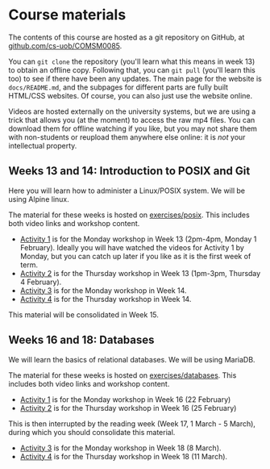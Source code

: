 # Course materials

The contents of this course are hosted as a git repository on GitHub, at
[github.com/cs-uob/COMSM0085](https://github.com/cs-uob/COMSM0085). 

You can ```git clone``` the repository (you'll learn what this means in week 13) to obtain an
offline copy. Following that, you can ```git pull``` (you'll learn this too) to see if there have
been any updates. The main page for the website is `docs/README.md`, and the subpages for different
parts are fully built HTML/CSS websites. Of course, you can also just use the website online.

Videos are hosted externally on the university systems, but we are using a trick that allows you (at
the moment) to access the raw mp4 files. You can download them for offline watching if you like, but
you may not share them with non-students or reupload them anywhere else online: it is _not_ your
intellectual property.

## Weeks 13 and 14: Introduction to POSIX and Git

Here you will learn how to administer a Linux/POSIX system. We will be using Alpine linux.

The material for these weeks is hosted on [exercises/posix](./exercises/posix). This includes both video links and workshop content.

  * [Activity 1](./exercises/posix/act1/index.html) is for the Monday workshop in Week 13 (2pm-4pm, Monday 1 February). Ideally you will have watched the videos for Activity 1 by Monday, but you can catch up later if you like as it is the first week of term.
  * [Activity 2](./exercises/posix/act2/index.html) is for the Thursday workshop in Week 13 (1pm-3pm, Thursday 4 February).
  * [Activity 3](./exercises/posix/act3/index.html) is for the Monday workshop in Week 14.
  * [Activity 4](./exercises/posix/act4/index.html) is for the Thursday workshop in Week 14.

This material will be consolidated in Week 15.
  
## Weeks 16 and 18: Databases

We will learn the basics of relational databases. We will be using MariaDB.

The material for these weeks is hosted on [exercises/databases](./exercises/databses). This includes both video links and workshop content.

  * [Activity 1](./exercises/databases/act1/index.html) is for the Monday workshop in Week 16 (22 February)
  * [Activity 2](./exercises/databases/act2/index.html) is for the Thursday workshop in Week 16 (25 February)

This is then interrupted by the reading week (Week 17, 1 March - 5 March), during which you should consolidate this material.

  * [Activity 3](./exercises/databases/act3/index.html) is for the Monday workshop in Week 18 (8 March).
  * [Activity 4](./exercises/databases/act4/index.html) is for the Thursday workshop in Week 18 (11 March).